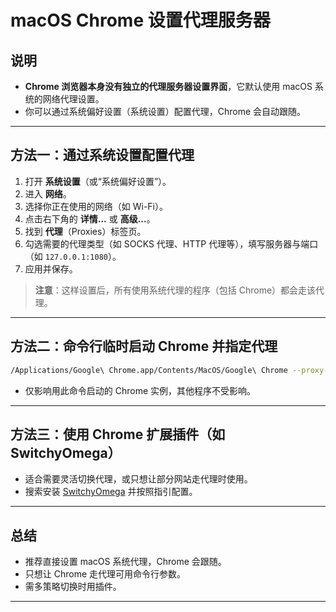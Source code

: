 # macOS Chrome 设置代理服务器

## 说明

- **Chrome 浏览器本身没有独立的代理服务器设置界面**，它默认使用 macOS 系统的网络代理设置。
- 你可以通过系统偏好设置（系统设置）配置代理，Chrome 会自动跟随。

---

## 方法一：通过系统设置配置代理

1. 打开 **系统设置**（或“系统偏好设置”）。
2. 进入 **网络**。
3. 选择你正在使用的网络（如 Wi-Fi）。
4. 点击右下角的 **详情...** 或 **高级...**。
5. 找到 **代理**（Proxies）标签页。
6. 勾选需要的代理类型（如 SOCKS 代理、HTTP 代理等），填写服务器与端口（如 `127.0.0.1:1080`）。
7. 应用并保存。

> **注意**：这样设置后，所有使用系统代理的程序（包括 Chrome）都会走该代理。

---

## 方法二：命令行临时启动 Chrome 并指定代理

```bash
/Applications/Google\ Chrome.app/Contents/MacOS/Google\ Chrome --proxy-server="socks5://127.0.0.1:1080"
```

- 仅影响用此命令启动的 Chrome 实例，其他程序不受影响。

---

## 方法三：使用 Chrome 扩展插件（如 SwitchyOmega）

- 适合需要灵活切换代理，或只想让部分网站走代理时使用。
- 搜索安装 [SwitchyOmega](https://chrome.google.com/webstore/detail/switchyomega/padekgcemlokbadohgkifijomclgjgif) 并按照指引配置。

---

## 总结

- 推荐直接设置 macOS 系统代理，Chrome 会跟随。
- 只想让 Chrome 走代理可用命令行参数。
- 需多策略切换时用插件。

---